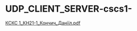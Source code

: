 # UDP_CLIENT_SERVER-cscs1-

[КСКС 1_КН21-1_Кончич_Даніїл.pdf](https://github.com/DaniilK19/UDP_CLIENT_SERVER-cscs1-/files/12915810/1_.21-1_._.pdf)

